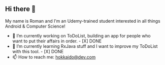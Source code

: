 ## Hi there 👋

My name is Roman and I'm an Udemy-trained student interested in all things Android & Computer Science!
- 🔭 I’m currently working on ToDoList, building an app for people who want to put their affairs in order. - [X] DONE
- 🌱 I’m currently learning RxJava stuff and I want to improve my ToDoList with this tool. - [X] DONE
- 📫 How to reach me: hokkaido@dev.com
<!--
**HokkaidoDev/HokkaidoDev** is a ✨ _special_ ✨ repository because its `README.md` (this file) appears on your GitHub profile.

Here are some ideas to get you started:

- 🔭 I’m currently working on ...
- 🌱 I’m currently learning ...
- 👯 I’m looking to collaborate on ...
- 🤔 I’m looking for help with ...
- 💬 Ask me about ...
- 📫 How to reach me: ...
- 😄 Pronouns: ...
- ⚡ Fun fact: ...
-->
